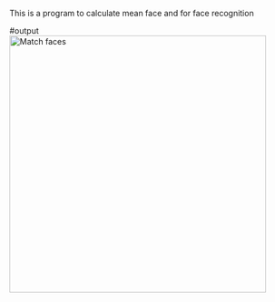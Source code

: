 This is a program to calculate mean face and for face recognition

#output
<img width="452" alt="Match faces" src="https://github.com/fazilahd/EigenFace-/assets/170703862/b193e993-59a5-4f1c-9f21-2a6e39b7bf22">
